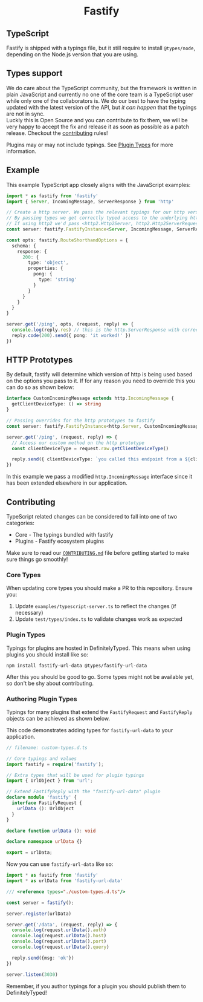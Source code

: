 <h1 align="center">Fastify</h1>

<a id="typescript"></a>
## TypeScript
Fastify is shipped with a typings file, but it still require to install `@types/node`, depending on the Node.js version that you are using.

## Types support
We do care about the TypeScript community, but the framework is written in plain JavaScript and currently no one of the core team is a TypeScript user while only one of the collaborators is.
We do our best to have the typing updated with the latest version of the API, but *it can happen* that the typings are not in sync.<br/>
Luckly this is Open Source and you can contribute to fix them, we will be very happy to accept the fix and release it as soon as possible as a patch release. Checkout the [contributing](#contributing) rules!

Plugins may or may not include typings. See [Plugin Types](#plugin-types) for more information.

## Example
This example TypeScript app closely aligns with the JavaScript examples:

```ts
import * as fastify from 'fastify'
import { Server, IncomingMessage, ServerResponse } from 'http'

// Create a http server. We pass the relevant typings for our http version used.
// By passing types we get correctly typed access to the underlying http objects in routes.
// If using http2 we'd pass <http2.Http2Server, http2.Http2ServerRequest, http2.Http2ServerResponse>
const server: fastify.FastifyInstance<Server, IncomingMessage, ServerResponse> = fastify({})

const opts: fastify.RouteShorthandOptions = {
  schema: {
    response: {
      200: {
        type: 'object',
        properties: {
          pong: {
            type: 'string'
          }
        }
      }
    }
  }
}

server.get('/ping', opts, (request, reply) => {
  console.log(reply.res) // this is the http.ServerResponse with correct typings!
  reply.code(200).send({ pong: 'it worked!' })
})
```

<a id="http-prototypes"></a>
## HTTP Prototypes
By default, fastify will determine which version of http is being used based on the options you pass to it. If for any
reason you need to override this you can do so as shown below:

```ts
interface CustomIncomingMessage extends http.IncomingMessage {
  getClientDeviceType: () => string
}

// Passing overrides for the http prototypes to fastify
const server: fastify.FastifyInstance<http.Server, CustomIncomingMessage, http.ServerResponse> = fastify()

server.get('/ping', (request, reply) => {
  // Access our custom method on the http prototype
  const clientDeviceType = request.raw.getClientDeviceType()

  reply.send({ clientDeviceType: `you called this endpoint from a ${clientDeviceType}` })
})
```

In this example we pass a modified `http.IncomingMessage` interface since it has been extended elsewhere in our
application.


<a id="contributing"></a>
## Contributing
TypeScript related changes can be considered to fall into one of two categories:

* Core - The typings bundled with fastify
* Plugins - Fastify ecosystem plugins

Make sure to read our [`CONTRIBUTING.md`](https://github.com/fastify/fastify/blob/master/CONTRIBUTING.md) file before getting started to make sure things go smoothly!

<a id="core-types"></a>
### Core Types
When updating core types you should make a PR to this repository. Ensure you:

1. Update `examples/typescript-server.ts` to reflect the changes (if necessary)
2. Update `test/types/index.ts` to validate changes work as expected

<a id="plugin-types"></a>
### Plugin Types

Typings for plugins are hosted in DefinitelyTyped. This means when using plugins you should install like so:

```
npm install fastify-url-data @types/fastify-url-data
```

After this you should be good to go. Some types might not be available yet, so don't be shy about contributing.

<a id="authoring-plugin-types"></a>
### Authoring Plugin Types
Typings for many plugins that extend the `FastifyRequest` and `FastifyReply` objects can be achieved as shown below.

This code demonstrates adding types for `fastify-url-data` to your application.

```ts
// filename: custom-types.d.ts

// Core typings and values
import fastify = require('fastify');

// Extra types that will be used for plugin typings
import { UrlObject } from 'url';

// Extend FastifyReply with the "fastify-url-data" plugin
declare module 'fastify' {
  interface FastifyRequest {
    urlData (): UrlObject
  }
}

declare function urlData (): void

declare namespace urlData {}

export = urlData;
```

Now you can use `fastify-url-data` like so:

```ts
import * as fastify from 'fastify'
import * as urlData from 'fastify-url-data'

/// <reference types="./custom-types.d.ts"/>

const server = fastify();

server.register(urlData)

server.get('/data', (request, reply) => {
  console.log(request.urlData().auth)
  console.log(request.urlData().host)
  console.log(request.urlData().port)
  console.log(request.urlData().query)

  reply.send({msg: 'ok'})
})

server.listen(3030)
```

Remember, if you author typings for a plugin you should publish them to DefinitelyTyped!
